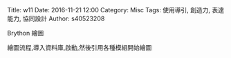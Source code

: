 Title: w11
Date: 2016-11-21 12:00
Category: Misc
Tags: 使用導引, 創造力, 表達能力, 協同設計
Author: s40523208

Brython 繪圖

<!-- PELICAN_END_SUMMARY -->

繪圖流程,導入資料庫,啟動,然後引用各種模組開始繪圖

<!-- 導入 Brython 標準程式庫 -->
<script type="text/javascript" 
    src="https://cdn.rawgit.com/brython-dev/brython/master/www/src/brython_dist.js">
</script>

<!-- 啟動 Brython -->
<script>
window.onload=function(){
brython(1);
}
</script>

<canvas id="japanflag3" width="600" height="600"></canvas>
<div id="container3"></div>
<script type="text/python3">
from browser import document as doc
from browser import html
import math
import re
# 準備繪圖畫布
canvas = doc["japanflag3"]
container = doc["container3"]
ctx = canvas.getContext("2d")
# 以下可以利用 ctx 物件進行畫圖

# 水平線
for i in range(5):
    ctx.beginPath()
# 設定線的寬度為 1 個單位
    if i == 0:
        ctx.lineWidth = 7
    else:
        ctx.lineWidth = 1
    ctx.moveTo(99, 100+i*30)
    ctx.lineTo(201, 100+i*30)
    # 設定顏色為藍色, 也可以使用 "rgb(0, 0, 255)" 字串設定顏色值
    ctx.strokeStyle = "blue"
    ctx.stroke()
    ctx.closePath()

# 垂直線
for i in range(6):
    ctx.beginPath()
# 設定線的寬度為 1 個單位
    ctx.lineWidth = 1
    ctx.moveTo(100+i*20, 100)
    ctx.lineTo(100+i*20, 220)
    # 設定顏色為藍色, 也可以使用 "rgb(0, 0, 255)" 字串設定顏色值
    ctx.strokeStyle = "blue"
    ctx.stroke()
    ctx.closePath()

# 1 與 A7
ctx.beginPath()
ctx.fillStyle = 'black'
ctx.strokeStyle = "black"
ctx.font = "15px Arial"
ctx.fillText("A Major", 105, 70)
ctx.arc(140, 145, 9, 0, 2*math.pi, False)
ctx.fill()
ctx.stroke()
ctx.closePath()

ctx.beginPath()
ctx.fillStyle = 'white'
ctx.font = "15px Arial"
ctx.fillText("1", 135, 150)
ctx.fill()
ctx.stroke()
ctx.closePath()


# 2
ctx.beginPath()
ctx.fillStyle = 'black'
ctx.strokeStyle = "black"
ctx.arc(160, 145, 9, 0, 2*math.pi, False)
ctx.fill()
ctx.stroke()
ctx.closePath()

ctx.beginPath()
ctx.fillStyle = 'white'
ctx.font = "16px Arial"
ctx.fillText("2", 155, 150)
ctx.fill()
ctx.stroke()
ctx.closePath()

# 3
ctx.beginPath()
ctx.fillStyle = 'black'
ctx.strokeStyle = "black"
ctx.arc(180, 145, 9, 0, 2*math.pi, False)
ctx.fill()
ctx.stroke()
ctx.closePath()

ctx.beginPath()
ctx.fillStyle = 'white'
ctx.font = "16px Arial"
ctx.fillText("3", 175, 150)
ctx.fill()
ctx.stroke()
ctx.closePath()

# o
ctx.beginPath()
ctx.arc(120, 85, 7, 0, 2*math.pi, False)
ctx.lineWidth =3
ctx.strokeStyle = "black"
ctx.stroke()
ctx.closePath()

# o
ctx.beginPath()
ctx.arc(200, 85, 7, 0, 2*math.pi, False)
ctx.lineWidth =3
ctx.strokeStyle = "black"
ctx.stroke()
ctx.closePath()

# x
ctx.beginPath()
#ctx.arc(50, 85, 7, 0, 2*math.pi, False)
ctx.moveTo(94, 79)
ctx.lineTo(106, 91)
ctx.moveTo(106, 79)
ctx.lineTo(94, 91)
ctx.lineWidth =3
ctx.strokeStyle = "black"
ctx.stroke()
ctx.closePath()

</script>

<canvas id="japanflag3" width="600" height="600"></canvas>
<div id="container3"></div>
<script type="text/python3">
from browser import document as doc
from browser import html
import math
import re
# 準備繪圖畫布
canvas = doc["japanflag3"]
container = doc["container3"]
ctx = canvas.getContext("2d")
# 以下可以利用 ctx 物件進行畫圖

# 水平線
for i in range(5):
    ctx.beginPath()
# 設定線的寬度為 1 個單位
    if i == 0:
        ctx.lineWidth = 7
    else:
        ctx.lineWidth = 1
    ctx.moveTo(229, 100+i*30)
    ctx.lineTo(331, 100+i*30)
    # 設定顏色為藍色, 也可以使用 "rgb(0, 0, 255)" 字串設定顏色值
    ctx.strokeStyle = "blue"
    ctx.stroke()
    ctx.closePath()

# 垂直線
for i in range(6):
    ctx.beginPath()
# 設定線的寬度為 1 個單位
    ctx.lineWidth = 1
    ctx.moveTo(230+i*20, 100)
    ctx.lineTo(230+i*20, 220)
    # 設定顏色為藍色, 也可以使用 "rgb(0, 0, 255)" 字串設定顏色值
    ctx.strokeStyle = "blue"
    ctx.stroke()
    ctx.closePath()

# 1 與 A7
ctx.beginPath()
ctx.fillStyle = 'black'
ctx.strokeStyle = "black"
ctx.font = "15px Arial"
ctx.fillText("C Major", 235, 70)
ctx.arc(310, 115, 9, 0, 2*math.pi, False)
ctx.fill()
ctx.stroke()
ctx.closePath()

ctx.beginPath()
ctx.fillStyle = 'white'
ctx.font = "15px Arial"
ctx.fillText("1", 305, 120)
ctx.fill()
ctx.stroke()
ctx.closePath()


# 2
ctx.beginPath()
ctx.fillStyle = 'black'
ctx.strokeStyle = "black"
ctx.arc(270, 145, 9, 0, 2*math.pi, False)
ctx.fill()
ctx.stroke()
ctx.closePath()

ctx.beginPath()
ctx.fillStyle = 'white'
ctx.font = "16px Arial"
ctx.fillText("2", 265, 150)
ctx.fill()
ctx.stroke()
ctx.closePath()

# 3
ctx.beginPath()
ctx.fillStyle = 'black'
ctx.strokeStyle = "black"
ctx.arc(250, 175, 9, 0, 2*math.pi, False)
ctx.fill()
ctx.stroke()
ctx.closePath()

ctx.beginPath()
ctx.fillStyle = 'white'
ctx.font = "16px Arial"
ctx.fillText("3", 245, 180)
ctx.fill()
ctx.stroke()
ctx.closePath()

# o
ctx.beginPath()
ctx.arc(330, 85, 7, 0, 2*math.pi, False)
ctx.lineWidth =3
ctx.strokeStyle = "black"
ctx.stroke()
ctx.closePath()

# o
ctx.beginPath()
ctx.arc(290, 85, 7, 0, 2*math.pi, False)
ctx.lineWidth =3
ctx.strokeStyle = "black"
ctx.stroke()
ctx.closePath()

# x
ctx.beginPath()
#ctx.arc(50, 85, 7, 0, 2*math.pi, False)
ctx.moveTo(234, 79)
ctx.lineTo(226, 91)
ctx.moveTo(226, 79)
ctx.lineTo(234, 91)
ctx.lineWidth =3
ctx.strokeStyle = "black"
ctx.stroke()
ctx.closePath()

# 以下將 canvas 畫布內容轉為 img tag, 並且顯示在 container 物件
img = canvas.toDataURL("image/png")
# 利用 re.sub, 將原本要直接開圖檔的 data:image 標頭, 改為 data:application/octet-stream, 可直接下載存檔
# 使用 re 模組之前必須先 import re
img = re.sub("^data:image\/[^;]", "data:application/octet-stream", img)
# 宣告 anchor markup attribute download, 可以指定下載儲存檔名
container <= html.A("save image", href=img, download="guitar_chord.png")
</script>

<canvas id="japanflag3" width="600" height="600"></canvas>
<div id="container3"></div>
<script type="text/python3">
from browser import document as doc
from browser import html
import math
import re
# 準備繪圖畫布
canvas = doc["japanflag3"]
container = doc["container3"]
ctx = canvas.getContext("2d")
# 以下可以利用 ctx 物件進行畫圖

# 水平線
for i in range(5):
    ctx.beginPath()
# 設定線的寬度為 1 個單位
    if i == 0:
        ctx.lineWidth = 7
    else:
        ctx.lineWidth = 1
    ctx.moveTo(359, 100+i*30)
    ctx.lineTo(461, 100+i*30)
    # 設定顏色為藍色, 也可以使用 "rgb(0, 0, 255)" 字串設定顏色值
    ctx.strokeStyle = "blue"
    ctx.stroke()
    ctx.closePath()

# 垂直線
for i in range(6):
    ctx.beginPath()
# 設定線的寬度為 1 個單位
    ctx.lineWidth = 1
    ctx.moveTo(360+i*20, 100)
    ctx.lineTo(360+i*20, 220)
    # 設定顏色為藍色, 也可以使用 "rgb(0, 0, 255)" 字串設定顏色值
    ctx.strokeStyle = "blue"
    ctx.stroke()
    ctx.closePath()

# 1 與 A7
ctx.beginPath()
ctx.fillStyle = 'black'
ctx.strokeStyle = "black"
ctx.font = "15px Arial"
ctx.fillText("G Major", 365, 70)
ctx.arc(380, 145, 9, 0, 2*math.pi, False)
ctx.fill()
ctx.stroke()
ctx.closePath()

ctx.beginPath()
ctx.fillStyle = 'white'
ctx.font = "16px Arial"
ctx.fillText("1", 375, 150)
ctx.fill()
ctx.stroke()
ctx.closePath()


# 2
ctx.beginPath()
ctx.fillStyle = 'black'
ctx.strokeStyle = "black"
ctx.arc(360, 175, 9, 0, 2*math.pi, False)
ctx.fill()
ctx.stroke()
ctx.closePath()

ctx.beginPath()
ctx.fillStyle = 'white'
ctx.font = "16px Arial"
ctx.fillText("2", 355, 180)
ctx.fill()
ctx.stroke()
ctx.closePath()

# 3
ctx.beginPath()
ctx.fillStyle = 'black'
ctx.strokeStyle = "black"
ctx.arc(440, 175, 9, 0, 2*math.pi, False)
ctx.fill()
ctx.stroke()
ctx.closePath()

ctx.beginPath()
ctx.fillStyle = 'white'
ctx.font = "16px Arial"
ctx.fillText("3", 435, 180)
ctx.fill()
ctx.stroke()
ctx.closePath()

# 3
ctx.beginPath()
ctx.fillStyle = 'black'
ctx.strokeStyle = "black"
ctx.arc(460, 175, 9, 0, 2*math.pi, False)
ctx.fill()
ctx.stroke()
ctx.closePath()

ctx.beginPath()
ctx.fillStyle = 'white'
ctx.font = "16px Arial"
ctx.fillText("4", 455, 180)
ctx.fill()
ctx.stroke()
ctx.closePath()

# o
ctx.beginPath()
ctx.arc(400, 85, 7, 0, 2*math.pi, False)
ctx.lineWidth =3
ctx.strokeStyle = "black"
ctx.stroke()
ctx.closePath()

# o
ctx.beginPath()
ctx.arc(420, 85, 7, 0, 2*math.pi, False)
ctx.lineWidth =3
ctx.strokeStyle = "black"
ctx.stroke()
ctx.closePath()

</script>

<canvas id="japanflag3" width="600" height="600"></canvas>
<div id="container3"></div>
<script type="text/python3">
from browser import document as doc
from browser import html
import math
import re
# 準備繪圖畫布
canvas = doc["japanflag3"]
container = doc["container3"]
ctx = canvas.getContext("2d")
# 以下可以利用 ctx 物件進行畫圖

# 水平線
for i in range(5):
    ctx.beginPath()
# 設定線的寬度為 1 個單位
    if i == 0:
        ctx.lineWidth = 7
    else:
        ctx.lineWidth = 1
    ctx.moveTo(99, 290+i*30)
    ctx.lineTo(201, 290+i*30)
    # 設定顏色為藍色, 也可以使用 "rgb(0, 0, 255)" 字串設定顏色值
    ctx.strokeStyle = "blue"
    ctx.stroke()
    ctx.closePath()

# 垂直線
for i in range(6):
    ctx.beginPath()
# 設定線的寬度為 1 個單位
    ctx.lineWidth = 1
    ctx.moveTo(100+i*20, 290)
    ctx.lineTo(100+i*20, 410)
    # 設定顏色為藍色, 也可以使用 "rgb(0, 0, 255)" 字串設定顏色值
    ctx.strokeStyle = "blue"
    ctx.stroke()
    ctx.closePath()

# 1 與 A7
ctx.beginPath()
ctx.fillStyle = 'black'
ctx.strokeStyle = "black"
ctx.font = "15px Arial"
ctx.fillText("D Major", 105, 260)
ctx.arc(160, 335, 9, 0, 2*math.pi, False)
ctx.fill()
ctx.stroke()
ctx.closePath()

ctx.beginPath()
ctx.fillStyle = 'white'
ctx.font = "16px Arial"
ctx.fillText("1", 155, 340)
ctx.fill()
ctx.stroke()
ctx.closePath()


# 2
ctx.beginPath()
ctx.fillStyle = 'black'
ctx.strokeStyle = "black"
ctx.arc(180, 365, 9, 0, 2*math.pi, False)
ctx.fill()
ctx.stroke()
ctx.closePath()

ctx.beginPath()
ctx.fillStyle = 'white'
ctx.font = "16px Arial"
ctx.fillText("2", 175, 370)
ctx.fill()
ctx.stroke()
ctx.closePath()

# 3
ctx.beginPath()
ctx.fillStyle = 'black'
ctx.strokeStyle = "black"
ctx.arc(200, 335, 9, 0, 2*math.pi, False)
ctx.fill()
ctx.stroke()
ctx.closePath()

ctx.beginPath()
ctx.fillStyle = 'white'
ctx.font = "16px Arial"
ctx.fillText("3", 195, 340)
ctx.fill()
ctx.stroke()
ctx.closePath()

# o
ctx.beginPath()
ctx.arc(140, 275, 7, 0, 2*math.pi, False)
ctx.lineWidth =3
ctx.strokeStyle = "black"
ctx.stroke()
ctx.closePath()

# x
ctx.beginPath()
#ctx.arc(50, 275, 7, 0, 2*math.pi, False)
ctx.moveTo(94, 269)
ctx.lineTo(106, 281)
ctx.moveTo(106, 269)
ctx.lineTo(94, 281)
ctx.lineWidth =3
ctx.strokeStyle = "black"
ctx.stroke()
ctx.closePath()

# x
ctx.beginPath()
#ctx.arc(70, 275, 7, 0, 2*math.pi, False)
ctx.moveTo(114, 269)
ctx.lineTo(126, 281)
ctx.moveTo(126, 269)
ctx.lineTo(114, 281)
ctx.lineWidth =3
ctx.strokeStyle = "black"
ctx.stroke()
ctx.closePath()
</script>

<canvas id="japanflag3" width="600" height="600"></canvas>
<div id="container3"></div>
<script type="text/python3">
from browser import document as doc
from browser import html
import math
import re
# 準備繪圖畫布
canvas = doc["japanflag3"]
container = doc["container3"]
ctx = canvas.getContext("2d")
# 以下可以利用 ctx 物件進行畫圖

# 水平線
for i in range(5):
    ctx.beginPath()
# 設定線的寬度為 1 個單位
    if i == 0:
        ctx.lineWidth = 7
    else:
        ctx.lineWidth = 1
    ctx.moveTo(229, 290+i*30)
    ctx.lineTo(331, 290+i*30)
    # 設定顏色為藍色, 也可以使用 "rgb(0, 0, 255)" 字串設定顏色值
    ctx.strokeStyle = "blue"
    ctx.stroke()
    ctx.closePath()

# 垂直線
for i in range(6):
    ctx.beginPath()
# 設定線的寬度為 1 個單位
    ctx.lineWidth = 1
    ctx.moveTo(230+i*20, 290)
    ctx.lineTo(230+i*20, 410)
    # 設定顏色為藍色, 也可以使用 "rgb(0, 0, 255)" 字串設定顏色值
    ctx.strokeStyle = "blue"
    ctx.stroke()
    ctx.closePath()

# 1 與 A7
ctx.beginPath()
ctx.fillStyle = 'black'
ctx.strokeStyle = "black"
ctx.font = "15px Arial"
ctx.fillText("E Major", 245, 260)
ctx.arc(290, 305, 9, 0, 2*math.pi, False)
ctx.fill()
ctx.stroke()
ctx.closePath()

ctx.beginPath()
ctx.fillStyle = 'white'
ctx.font = "16px Arial"
ctx.fillText("1", 285, 310)
ctx.fill()
ctx.stroke()
ctx.closePath()


# 2
ctx.beginPath()
ctx.fillStyle = 'black'
ctx.strokeStyle = "black"
ctx.arc(250, 335, 9, 0, 2*math.pi, False)
ctx.fill()
ctx.stroke()
ctx.closePath()

ctx.beginPath()
ctx.fillStyle = 'white'
ctx.font = "16px Arial"
ctx.fillText("2", 245, 340)
ctx.fill()
ctx.stroke()
ctx.closePath()

# 3
ctx.beginPath()
ctx.fillStyle = 'black'
ctx.strokeStyle = "black"
ctx.arc(270, 335, 9, 0, 2*math.pi, False)
ctx.fill()
ctx.stroke()
ctx.closePath()

ctx.beginPath()
ctx.fillStyle = 'white'
ctx.font = "16px Arial"
ctx.fillText("3", 265, 340)
ctx.fill()
ctx.stroke()
ctx.closePath()

# o
ctx.beginPath()
ctx.arc(330, 275, 7, 0, 2*math.pi, False)
ctx.lineWidth =3
ctx.strokeStyle = "black"
ctx.stroke()
ctx.closePath()

# o
ctx.beginPath()
ctx.arc(310, 275, 7, 0, 2*math.pi, False)
ctx.lineWidth =3
ctx.strokeStyle = "black"
ctx.stroke()
ctx.closePath()

# x
ctx.beginPath()
#ctx.arc(50, 85, 7, 0, 2*math.pi, False)
ctx.moveTo(224, 269)
ctx.lineTo(236, 281)
ctx.moveTo(236, 269)
ctx.lineTo(224, 281)
ctx.lineWidth =3
ctx.strokeStyle = "black"
ctx.stroke()
ctx.closePath()

</script>

<canvas id="japanflag3" width="600" height="600"></canvas>
<div id="container3"></div>
<script type="text/python3">
from browser import document as doc
from browser import html
import math
import re
# 準備繪圖畫布
canvas = doc["japanflag3"]
container = doc["container3"]
ctx = canvas.getContext("2d")
# 以下可以利用 ctx 物件進行畫圖

# 水平線
for i in range(5):
    ctx.beginPath()
# 設定線的寬度為 1 個單位
    if i == 0:
        ctx.lineWidth = 7
    else:
        ctx.lineWidth = 1
    ctx.moveTo(359, 290+i*30)
    ctx.lineTo(461, 290+i*30)
    # 設定顏色為藍色, 也可以使用 "rgb(0, 0, 255)" 字串設定顏色值
    ctx.strokeStyle = "blue"
    ctx.stroke()
    ctx.closePath()

# 垂直線
for i in range(6):
    ctx.beginPath()
# 設定線的寬度為 1 個單位
    ctx.lineWidth = 1
    ctx.moveTo(360+i*20, 290)
    ctx.lineTo(360+i*20, 410)
    # 設定顏色為藍色, 也可以使用 "rgb(0, 0, 255)" 字串設定顏色值
    ctx.strokeStyle = "blue"
    ctx.stroke()
    ctx.closePath()

# 1 與 A7
ctx.beginPath()
ctx.fillStyle = 'black'
ctx.strokeStyle = "black"
ctx.font = "15px Arial"
ctx.fillText("Cmaj7", 375, 260)
ctx.arc(400, 335, 9, 0, 2*math.pi, False)
ctx.fill()
ctx.stroke()
ctx.closePath()

ctx.beginPath()
ctx.fillStyle = 'white'
ctx.font = "16px Arial"
ctx.fillText("1", 395, 340)
ctx.fill()
ctx.stroke()
ctx.closePath()


# 2
ctx.beginPath()
ctx.fillStyle = 'black'
ctx.strokeStyle = "black"
ctx.arc(380, 365, 9, 0, 2*math.pi, False)
ctx.fill()
ctx.stroke()
ctx.closePath()

ctx.beginPath()
ctx.fillStyle = 'white'
ctx.font = "16px Arial"
ctx.fillText("2", 375, 370)
ctx.fill()
ctx.stroke()
ctx.closePath()

# o
ctx.beginPath()
ctx.arc(420, 275, 7, 0, 2*math.pi, False)
ctx.lineWidth =3
ctx.strokeStyle = "black"
ctx.stroke()
ctx.closePath()

# o
ctx.beginPath()
ctx.arc(460, 275, 7, 0, 2*math.pi, False)
ctx.lineWidth =3
ctx.strokeStyle = "black"
ctx.stroke()
ctx.closePath()

# o
ctx.beginPath()
ctx.arc(440, 275, 7, 0, 2*math.pi, False)
ctx.lineWidth =3
ctx.strokeStyle = "black"
ctx.stroke()
ctx.closePath()

# x
ctx.beginPath()
#ctx.arc(50, 85, 7, 0, 2*math.pi, False)
ctx.moveTo(354, 269)
ctx.lineTo(366, 281)
ctx.moveTo(366, 269)
ctx.lineTo(354, 281)
ctx.lineWidth =3
ctx.strokeStyle = "black"
ctx.stroke()
ctx.closePath()

</script>